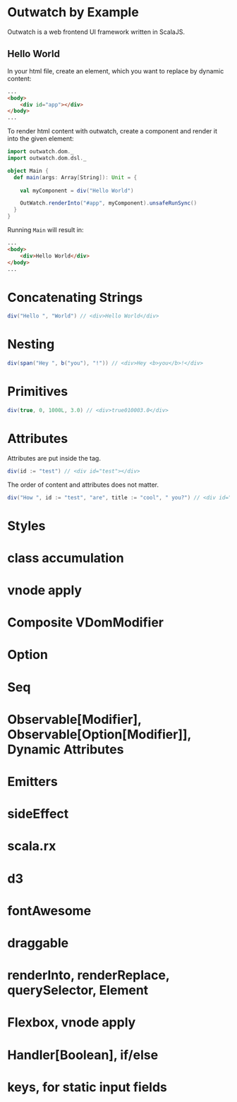# Outwatch by Example
Outwatch is a web frontend UI framework written in ScalaJS.

## Hello World

In your html file, create an element, which you want to replace by dynamic content:

```html
...
<body>
    <div id="app"></div>
</body>
...
```

To render html content with outwatch, create a component and render it into the given element:

```scala
import outwatch.dom._
import outwatch.dom.dsl._

object Main {
  def main(args: Array[String]): Unit = {
    
    val myComponent = div("Hello World")

    OutWatch.renderInto("#app", myComponent).unsafeRunSync()
  }
}
```

Running `Main` will result in:

```html
...
<body>
    <div>Hello World</div>
</body>
...
```

# Concatenating Strings

```scala
div("Hello ", "World") // <div>Hello World</div>
```

# Nesting

```scala
div(span("Hey ", b("you"), "!")) // <div>Hey <b>you</b>!</div>
```

# Primitives

```scala
div(true, 0, 1000L, 3.0) // <div>true010003.0</div>
```
# Attributes
Attributes are put inside the tag.

```scala
div(id := "test") // <div id="test"></div>
```

The order of content and attributes does not matter.

```scala
div("How ", id := "test", "are", title := "cool", " you?") // <div id="test" title="cool">How are you?</div>
```


# Styles
# class accumulation
# vnode apply
# Composite VDomModifier

# Option
# Seq
# Observable[Modifier], Observable[Option[Modifier]], Dynamic Attributes

# Emitters
# sideEffect

# scala.rx
# d3
# fontAwesome
# draggable

# renderInto, renderReplace, querySelector, Element
# Flexbox, vnode apply
# Handler[Boolean], if/else
# keys, for static input fields
